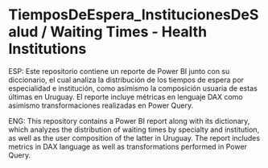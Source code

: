 # TiemposDeEspera_InstitucionesDeSalud / Waiting Times - Health Institutions
ESP: Este repositorio contiene un reporte de Power BI junto con su diccionario, el cual analiza la distribución de los tiempos de espera por especialidad e institución, como asimismo la composición usuaria de estas últimas en Uruguay. El reporte incluye métricas en lenguaje DAX como asimismo transformaciones realizadas en Power Query.

ENG: This repository contains a Power BI report along with its dictionary, which analyzes the distribution of waiting times by specialty and institution, as well as the user composition of the latter in Uruguay. The report includes metrics in DAX language as well as transformations performed in Power Query.
